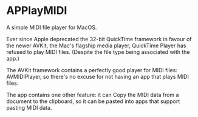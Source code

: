 # APPlayMIDI
A simple MIDI file player for MacOS.

Ever since Apple deprecated the 32-bit QuickTime framework in favour of the newer AVKit, the Mac's flagship media player, QuickTime Player has refused to play MIDI files. (Despite the file type being associated with the app.)

The AVKit framework contains a perfectly good player for MIDI files: AVMIDIPlayer, so there's no excuse for not having an app that plays MIDI files. 

The app contains one other feature: it can Copy the MIDI data from a document to the clipboard, so it can be pasted into apps that support pasting MIDI data.
